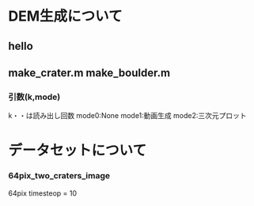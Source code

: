 # DEM生成について

## hello
## make_crater.m make_boulder.m

### **引数(k,mode)**
k・・は読み出し回数
mode0:None
mode1:動画生成
mode2:三次元プロット


# データセットについて
### 64pix_two_craters_image
64pix
timesteop = 10